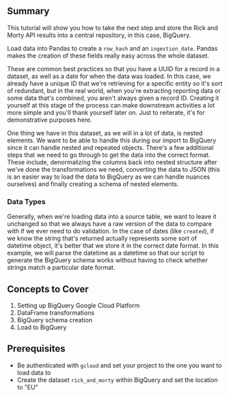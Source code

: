 ## Summary

This tutorial will show you how to take the next step and store the Rick and Morty API results into a central repository, in this case, BigQuery.

Load data into Pandas to create a `row_hash` and an `ingestion_date`. Pandas makes the creation of these fields really easy across the whole dataset.

These are common best practices so that you have a UUID for a record in a dataset, as well as a date for when the data was loaded. In this case, we already have a unique ID that we're retrieving for a specific entity so it's sort of redundant, but in the real world, when you're extracting reporting data or some data that's combined, you aren't always given a record ID. Creating it yourself at this stage of the process can make downstream activities a lot more simple and you'll thank yourself later on. Just to reiterate, it's for demonstrative purposes here.

One thing we have in this dataset, as we will in a lot of data, is nested elements. We want to be able to handle this during our import to BigQuery since it can handle nested and repeated objects. There's a few additional steps that we need to go through to get the data into the correct format. These include, denormalizing the columns back into nested structure after we've done the transformations we need, converting the data to JSON (this is an easier way to load the data to BigQuery as we can handle nuances ourselves) and finally creating a schema of nested elements.

### Data Types

Generally, when we're loading data into a source table, we want to leave it unchanged so that we always have a raw version of the data to compare with if we ever need to do validation. In the case of dates (like `created`), if we know the string that's returned actually represents some sort of datetime object, it's better that we store it in the correct date format. In this example, we will parse the datetime as a datetime so that our script to generate the BigQuery schema works without having to check whether strings match a particular date format.

## Concepts to Cover

1. Setting up BigQuery Google Cloud Platform
2. DataFrame transformations
3. BigQuery schema creation
4. Load to BigQuery

## Prerequisites

- Be authenticated with `gcloud` and set your project to the one you want to load data to
- Create the dataset `rick_and_morty` within BigQuery and set the location to "EU"